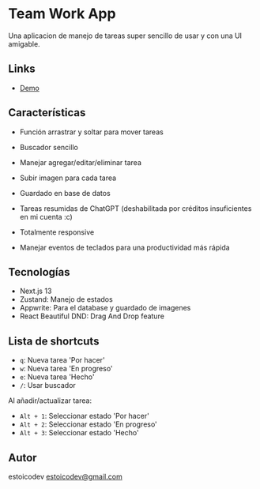 # Team Work App

Una aplicacion de manejo de tareas super sencillo de usar y con una UI amigable.

## Links
- [Demo](https://teamworkapp.vercel.app)

## Características

- Función arrastrar y soltar para mover tareas

- Buscador sencillo

- Manejar agregar/editar/eliminar tarea

- Subir imagen para cada tarea

- Guardado en base de datos

- Tareas resumidas de ChatGPT (deshabilitada por créditos insuficientes en mi cuenta :c)

- Totalmente responsive

- Manejar eventos de teclados para una productividad más rápida

## Tecnologías

- Next.js 13
- Zustand: Manejo de estados
- Appwrite: Para el database y guardado de imagenes
- React Beautiful DND: Drag And Drop feature

## Lista de shortcuts

- `q`: Nueva tarea 'Por hacer'
- `w`: Nueva tarea 'En progreso'
- `e`: Nueva tarea 'Hecho'
- `/`: Usar buscador

Al añadir/actualizar tarea:

- `Alt + 1`: Seleccionar estado 'Por hacer'
- `Alt + 2`: Seleccionar estado 'En progreso'
- `Alt + 3`: Seleccionar estado 'Hecho'

## Autor

estoicodev <estoicodev@gmail.com>
